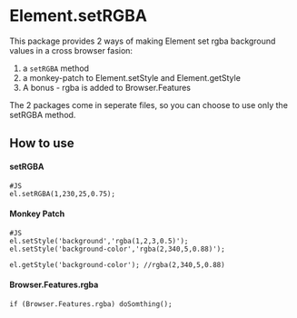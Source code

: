 Element.setRGBA
========
This package provides 2 ways of making Element set rgba background values in a cross browser fasion:

1. a `setRGBA` method
2. a monkey-patch to Element.setStyle and Element.getStyle
3. A bonus - rgba is added to Browser.Features

The 2 packages come in seperate files, so you can choose to use only the setRGBA method.


How to use
----------

#### setRGBA
    
    #JS
    el.setRGBA(1,230,25,0.75);
    
#### Monkey Patch

    #JS
    el.setStyle('background','rgba(1,2,3,0.5)');
    el.setStyle('background-color','rgba(2,340,5,0.88)');
    
    el.getStyle('background-color'); //rgba(2,340,5,0.88)
    
#### Browser.Features.rgba 
    
    if (Browser.Features.rgba) doSomthing();